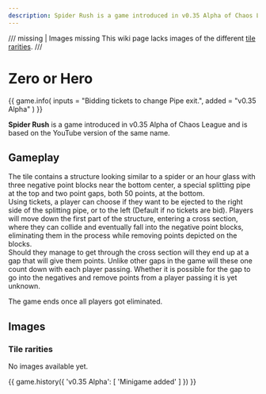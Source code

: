 ```yaml
---
description: Spider Rush is a game introduced in v0.35 Alpha of Chaos League and is based on the YouTube version of the same name.
---
```


/// missing | Images missing
This wiki page lacks images of the different [tile rarities](#tile-rarities).
///

# Zero or Hero

{{ game.info(
  inputs           = "Bidding tickets to change Pipe exit.",
  added            = "v0.35 Alpha"
) }}

**Spider Rush** is a game introduced in v0.35 Alpha of Chaos League and is based on the YouTube version of the same name.

## Gameplay

The tile contains a structure looking similar to a spider or an hour glass with three negative point blocks near the bottom center, a special splitting pipe at the top and two point gaps, both 50 points, at the bottom.  
Using tickets, a player can choose if they want to be ejected to the right side of the splitting pipe, or to the left (Default if no tickets are bid). Players will move down the first part of the structure, entering a cross section, where they can collide and eventually fall into the negative point blocks, eliminating them in the process while removing points depicted on the blocks.  
Should they manage to get through the cross section will they end up at a gap that will give them points. Unlike other gaps in the game will these one count down with each player passing. Whether it is possible for the gap to go into the negatives and remove points from a player passing it is yet unknown.

The game ends once all players got eliminated.

## Images

### Tile rarities

No images available yet.

{{ game.history({
  'v0.35 Alpha': [
    'Minigame added'
  ]
}) }}